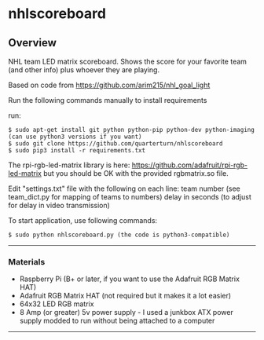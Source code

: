 # nhlscoreboard


## Overview

NHL team LED matrix scoreboard. Shows the score for your favorite team (and other info) plus whoever they are playing.

Based on code from https://github.com/arim215/nhl_goal_light


Run the following commands manually to install requirements

run:

    $ sudo apt-get install git python python-pip python-dev python-imaging (can use python3 versions if you want)
    $ sudo git clone https://github.com/quarterturn/nhlscoreboard 
    $ sudo pip3 install -r requirements.txt
        

The rpi-rgb-led-matrix library is here: https://github.com/adafruit/rpi-rgb-led-matrix but you should be OK with the provided rgbmatrix.so file.

Edit "settings.txt" file with the following on each line:
team number (see team_dict.py for mapping of teams to numbers)
delay in seconds (to adjust for delay in video transmission)

To start application, use following commands:
	
    $ sudo python nhlscoreboard.py (the code is python3-compatible)

***
### Materials

* Raspberry Pi (B+ or later, if you want to use the Adafruit RGB Matrix HAT)
* Adafruit RGB Matrix HAT (not required but it makes it a lot easier)
* 64x32 LED RGB matrix 
* 8 Amp (or greater) 5v power supply - I used a junkbox ATX power supply modded to run without being attached to a computer
***



